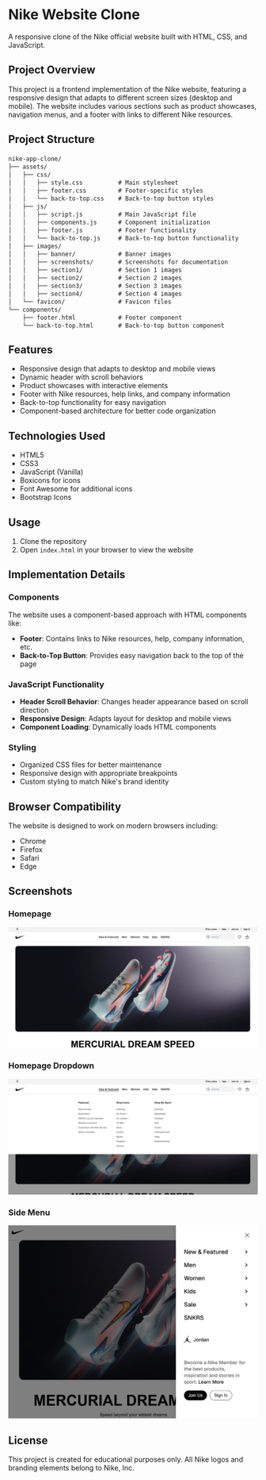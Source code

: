 # Nike Website Clone

A responsive clone of the Nike official website built with HTML, CSS, and JavaScript.

## Project Overview

This project is a frontend implementation of the Nike website, featuring a responsive design that adapts to different screen sizes (desktop and mobile). The website includes various sections such as product showcases, navigation menus, and a footer with links to different Nike resources.

## Project Structure

```
nike-app-clone/
├── assets/
│   ├── css/
│   │   ├── style.css          # Main stylesheet
│   │   ├── footer.css         # Footer-specific styles
│   │   └── back-to-top.css    # Back-to-top button styles
│   ├── js/
│   │   ├── script.js          # Main JavaScript file
│   │   ├── components.js      # Component initialization
│   │   ├── footer.js          # Footer functionality
│   │   └── back-to-top.js     # Back-to-top button functionality
│   ├── images/
│   │   ├── banner/            # Banner images
│   │   ├── screenshots/       # Screenshots for documentation
│   │   ├── section1/          # Section 1 images
│   │   ├── section2/          # Section 2 images
│   │   ├── section3/          # Section 3 images
│   │   ├── section4/          # Section 4 images
│   └── favicon/               # Favicon files
└── components/
    ├── footer.html            # Footer component
    └── back-to-top.html       # Back-to-top button component
```

## Features

- Responsive design that adapts to desktop and mobile views
- Dynamic header with scroll behaviors
- Product showcases with interactive elements
- Footer with Nike resources, help links, and company information
- Back-to-top functionality for easy navigation
- Component-based architecture for better code organization

## Technologies Used

- HTML5
- CSS3
- JavaScript (Vanilla)
- Boxicons for icons
- Font Awesome for additional icons
- Bootstrap Icons

## Usage

1. Clone the repository
2. Open `index.html` in your browser to view the website

## Implementation Details

### Components

The website uses a component-based approach with HTML components like:

- **Footer**: Contains links to Nike resources, help, company information, etc.
- **Back-to-Top Button**: Provides easy navigation back to the top of the page

### JavaScript Functionality

- **Header Scroll Behavior**: Changes header appearance based on scroll direction
- **Responsive Design**: Adapts layout for desktop and mobile views
- **Component Loading**: Dynamically loads HTML components

### Styling

- Organized CSS files for better maintenance
- Responsive design with appropriate breakpoints
- Custom styling to match Nike's brand identity

## Browser Compatibility

The website is designed to work on modern browsers including:
- Chrome
- Firefox
- Safari
- Edge

## Screenshots

### Homepage
![Homepage](assets/images/screenshots/homepage.png)

### Homepage Dropdown
![Homepage Dropdown](assets/images/screenshots/homepage-dropdown.png)

### Side Menu
![Side Menu](assets/images/screenshots/sidemenu.png)

## License

This project is created for educational purposes only. All Nike logos and branding elements belong to Nike, Inc. 